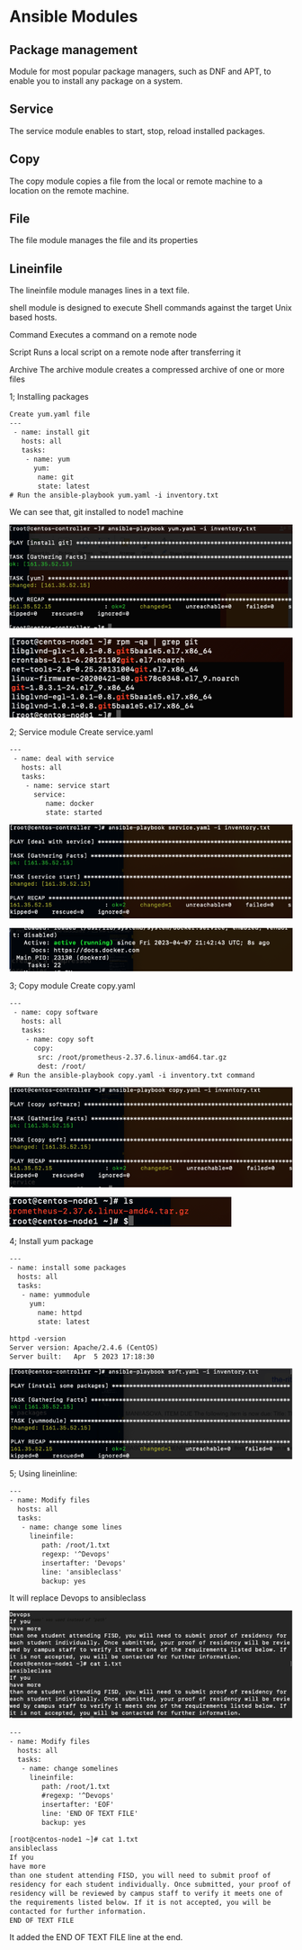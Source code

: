 # Ansible Modules

## Package management

Module for most popular package managers, such as DNF and APT, to enable you to install any package on a system.

## Service

The service module enables to start, stop, reload installed packages.

## Copy

The copy module copies a file from the local or remote machine to a location on the remote machine.

## File

The file module manages the file and its properties

## Lineinfile

The lineinfile module manages lines in a text file.

shell module is designed to execute Shell commands against the target Unix based hosts.

Command
Executes a command on a remote node

Script
Runs a local script on a remote node after transferring it

Archive
The archive module creates a compressed archive of one or more files

1; Installing packages

```
Create yum.yaml file
---
 - name: install git
   hosts: all
   tasks:
    - name: yum
      yum:
       name: git
       state: latest
# Run the ansible-playbook yum.yaml -i inventory.txt 
```

We can see that, git installed to node1 machine

![yum](yum.png)

![git](git.png)

2; Service module
Create service.yaml

```
---
 - name: deal with service
   hosts: all
   tasks:
    - name: service start
      service:
         name: docker
         state: started
```

![service](service.png)

![docker](start.png)

3; Copy module
Create copy.yaml

```
---
 - name: copy software
   hosts: all
   tasks: 
    - name: copy soft
      copy:
       src: /root/prometheus-2.37.6.linux-amd64.tar.gz
       dest: /root/
# Run the ansible-playbook copy.yaml -i inventory.txt command
```

![copy](copyYaml.png)

![result](copyNode.png)

4; Install yum package

```
---
- name: install some packages
  hosts: all
  tasks:
   - name: yummodule
     yum:
       name: httpd
       state: latest
```

```
httpd -version
Server version: Apache/2.4.6 (CentOS)
Server built:   Apr  5 2023 17:18:30
```

![httpd](httpd.png)

5; Using lineinline:

```
---
- name: Modify files
  hosts: all
  tasks: 
   - name: change some lines
     lineinfile:
        path: /root/1.txt
        regexp: '^Devops'
        insertafter: 'Devops'
        line: 'ansibleclass'
        backup: yes
```

It will replace Devops to ansibleclass

![replace](insertafter.png)

```
---
- name: Modify files
  hosts: all
  tasks: 
   - name: change somelines
     lineinfile:
        path: /root/1.txt
        #regexp: '^Devops'
        insertafter: 'EOF'
        line: 'END OF TEXT FILE'
        backup: yes
```
```
[root@centos-node1 ~]# cat 1.txt
ansibleclass
If you 
have more 
than one student attending FISD, you will need to submit proof of residency for each student individually. Once submitted, your proof of residency will be reviewed by campus staff to verify it meets one of the requirements listed below. If it is not accepted, you will be contacted for further information. 
END OF TEXT FILE
```

It added the END OF TEXT FILE line at the end.

